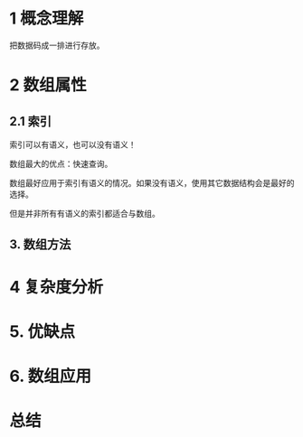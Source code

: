 # 1 概念理解

把数据码成一排进行存放。

# 2 数组属性

## 2.1 索引

索引可以有语义，也可以没有语义！

数组最大的优点：快速查询。

数组最好应用于索引有语义的情况。如果没有语义，使用其它数据结构会是最好的选择。

但是并非所有有语义的索引都适合与数组。

## 3. 数组方法



# 4 复杂度分析



# 5. 优缺点



# 6. 数组应用



# 总结

